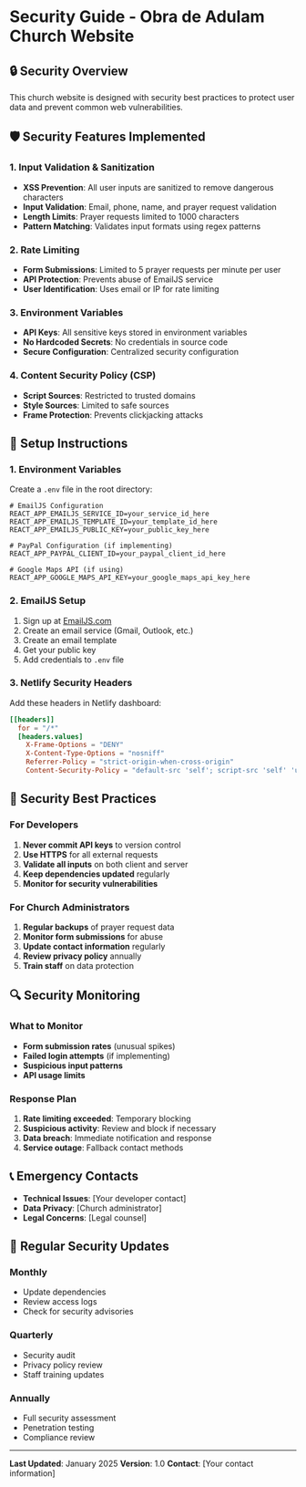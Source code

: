 # Security Guide - Obra de Adulam Church Website

## 🔒 Security Overview

This church website is designed with security best practices to protect user data and prevent common web vulnerabilities.

## 🛡️ Security Features Implemented

### 1. Input Validation & Sanitization
- **XSS Prevention**: All user inputs are sanitized to remove dangerous characters
- **Input Validation**: Email, phone, name, and prayer request validation
- **Length Limits**: Prayer requests limited to 1000 characters
- **Pattern Matching**: Validates input formats using regex patterns

### 2. Rate Limiting
- **Form Submissions**: Limited to 5 prayer requests per minute per user
- **API Protection**: Prevents abuse of EmailJS service
- **User Identification**: Uses email or IP for rate limiting

### 3. Environment Variables
- **API Keys**: All sensitive keys stored in environment variables
- **No Hardcoded Secrets**: No credentials in source code
- **Secure Configuration**: Centralized security configuration

### 4. Content Security Policy (CSP)
- **Script Sources**: Restricted to trusted domains
- **Style Sources**: Limited to safe sources
- **Frame Protection**: Prevents clickjacking attacks

## 🔧 Setup Instructions

### 1. Environment Variables
Create a `.env` file in the root directory:

```env
# EmailJS Configuration
REACT_APP_EMAILJS_SERVICE_ID=your_service_id_here
REACT_APP_EMAILJS_TEMPLATE_ID=your_template_id_here
REACT_APP_EMAILJS_PUBLIC_KEY=your_public_key_here

# PayPal Configuration (if implementing)
REACT_APP_PAYPAL_CLIENT_ID=your_paypal_client_id_here

# Google Maps API (if using)
REACT_APP_GOOGLE_MAPS_API_KEY=your_google_maps_api_key_here
```

### 2. EmailJS Setup
1. Sign up at [EmailJS.com](https://www.emailjs.com)
2. Create an email service (Gmail, Outlook, etc.)
3. Create an email template
4. Get your public key
5. Add credentials to `.env` file

### 3. Netlify Security Headers
Add these headers in Netlify dashboard:

```toml
[[headers]]
  for = "/*"
  [headers.values]
    X-Frame-Options = "DENY"
    X-Content-Type-Options = "nosniff"
    Referrer-Policy = "strict-origin-when-cross-origin"
    Content-Security-Policy = "default-src 'self'; script-src 'self' 'unsafe-inline' https://www.paypal.com https://www.emailjs.com; style-src 'self' 'unsafe-inline'; img-src 'self' data: https:; connect-src 'self' https://api.emailjs.com https://www.paypal.com"
```

## 🚨 Security Best Practices

### For Developers
1. **Never commit API keys** to version control
2. **Use HTTPS** for all external requests
3. **Validate all inputs** on both client and server
4. **Keep dependencies updated** regularly
5. **Monitor for security vulnerabilities**

### For Church Administrators
1. **Regular backups** of prayer request data
2. **Monitor form submissions** for abuse
3. **Update contact information** regularly
4. **Review privacy policy** annually
5. **Train staff** on data protection

## 🔍 Security Monitoring

### What to Monitor
- **Form submission rates** (unusual spikes)
- **Failed login attempts** (if implementing)
- **Suspicious input patterns**
- **API usage limits**

### Response Plan
1. **Rate limiting exceeded**: Temporary blocking
2. **Suspicious activity**: Review and block if necessary
3. **Data breach**: Immediate notification and response
4. **Service outage**: Fallback contact methods

## 📞 Emergency Contacts

- **Technical Issues**: [Your developer contact]
- **Data Privacy**: [Church administrator]
- **Legal Concerns**: [Legal counsel]

## 🔄 Regular Security Updates

### Monthly
- Update dependencies
- Review access logs
- Check for security advisories

### Quarterly
- Security audit
- Privacy policy review
- Staff training updates

### Annually
- Full security assessment
- Penetration testing
- Compliance review

---

**Last Updated**: January 2025
**Version**: 1.0
**Contact**: [Your contact information] 